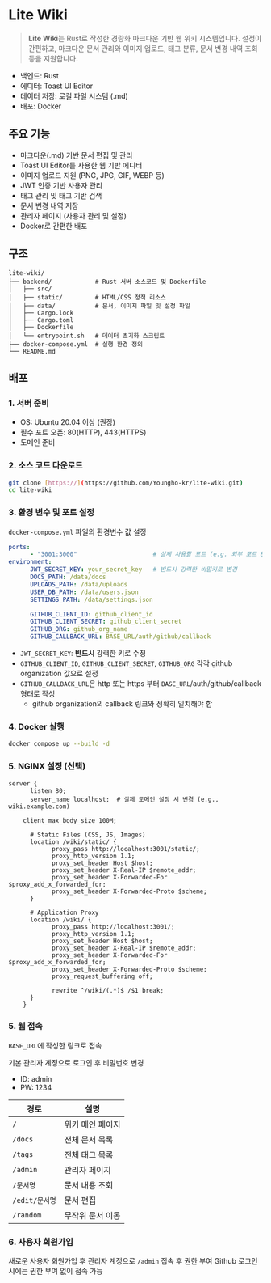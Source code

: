 # Lite Wiki
> **Lite Wiki**는 Rust로 작성한 경량화 마크다운 기반 웹 위키 시스템입니다.
> 설정이 간편하고, 마크다운 문서 관리와 이미지 업로드, 태그 분류, 문서 변경 내역 조회 등을 지원합니다.
- 백엔드: Rust
- 에디터: Toast UI Editor
- 데이터 저장: 로컬 파일 시스템 (.md)
- 배포: Docker

## 주요 기능
- 마크다운(.md) 기반 문서 편집 및 관리
- Toast UI Editor를 사용한 웹 기반 에디터
- 이미지 업로드 지원 (PNG, JPG, GIF, WEBP 등)
- JWT 인증 기반 사용자 관리
- 태그 관리 및 태그 기반 검색
- 문서 변경 내역 저장
- 관리자 페이지 (사용자 관리 및 설정)
- Docker로 간편한 배포

## 구조
```
lite-wiki/
├── backend/            # Rust 서버 소스코드 및 Dockerfile
│   ├── src/
│   ├── static/         # HTML/CSS 정적 리소스
│   ├── data/           # 문서, 이미지 파일 및 설정 파일
│   ├── Cargo.lock
│   ├── Cargo.toml
│   ├── Dockerfile
│   └── entrypoint.sh   # 데이터 초기화 스크립트
├── docker-compose.yml  # 실행 환경 정의
└── README.md
```

## 배포
### 1. 서버 준비
- OS: Ubuntu 20.04 이상 (권장)
- 필수 포트 오픈: 80(HTTP), 443(HTTPS)
- 도메인 준비

### 2. 소스 코드 다운로드
```bash
git clone [https://](https://github.com/Youngho-kr/lite-wiki.git)
cd lite-wiki
```

### 3. 환경 변수 및 포트 설정
`docker-compose.yml` 파일의 환경변수 값 설정
```yaml
ports:
      - "3001:3000"                     # 실제 사용할 포트 (e.g. 외부 포트 8080 사용시: "8080:3000")
environment:
      JWT_SECRET_KEY: your_secret_key   # 반드시 강력한 비밀키로 변경
      DOCS_PATH: /data/docs
      UPLOADS_PATH: /data/uploads
      USER_DB_PATH: /data/users.json
      SETTINGS_PATH: /data/settings.json

      GITHUB_CLIENT_ID: github_client_id
      GITHUB_CLIENT_SECRET: github_client_secret
      GITHUB_ORG: github_org_name
      GITHUB_CALLBACK_URL: BASE_URL/auth/github/callback
```
- `JWT_SECRET_KEY`: **반드시** 강력한 키로 수정
- `GITHUB_CLIENT_ID`, `GITHUB_CLIENT_SECRET`, `GITHUB_ORG` 각각 github organization 값으로 설정
- `GITHUB_CALLBACK_URL`은 http 또는 https 부터 `BASE_URL`/auth/github/callback 형태로 작성
  - github organization의 callback 링크와 정확히 일치해야 함

### 4. Docker 실행 
```bash
docker compose up --build -d
```

### 5. NGINX 설정 (선택)
```nginx
server {
      listen 80;
      server_name localhost;  # 실제 도메인 설정 시 변경 (e.g., wiki.example.com)

	client_max_body_size 100M;

      # Static Files (CSS, JS, Images)
      location /wiki/static/ {
            proxy_pass http://localhost:3001/static/;
            proxy_http_version 1.1;
            proxy_set_header Host $host;
            proxy_set_header X-Real-IP $remote_addr;
            proxy_set_header X-Forwarded-For $proxy_add_x_forwarded_for;
            proxy_set_header X-Forwarded-Proto $scheme;
      }

      # Application Proxy
      location /wiki/ {
            proxy_pass http://localhost:3001/;
            proxy_http_version 1.1;
            proxy_set_header Host $host;
            proxy_set_header X-Real-IP $remote_addr;
            proxy_set_header X-Forwarded-For $proxy_add_x_forwarded_for;
            proxy_set_header X-Forwarded-Proto $scheme;
            proxy_request_buffering off;

            rewrite ^/wiki/(.*)$ /$1 break;
      }
    }
```


### 5. 웹 접속
`BASE_URL`에 작성한 링크로 접속

기본 관리자 계정으로 로그인 후 비밀번호 변경
- ID: admin
- PW: 1234

| 경로 | 설명 |
|------|------|
| `/` | 위키 메인 페이지 |
| `/docs` | 전체 문서 목록 |
| `/tags` | 전체 태그 목록 |
| `/admin` | 관리자 페이지 |
| `/문서명` | 문서 내용 조회 |
| `/edit/문서명` | 문서 편집 |
| `/random` | 무작위 문서 이동 |

### 6. 사용자 회원가입
새로운 사용자 회원가입 후 관리자 계정으로 `/admin` 접속 후 권한 부여
Github 로그인 시에는 권한 부여 없이 접속 가능
